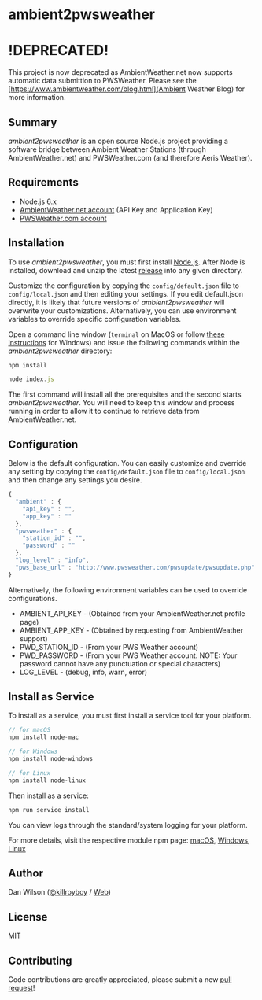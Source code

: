 # ambient2pwsweather

# !DEPRECATED!
This project is now deprecated as AmbientWeather.net now supports automatic data submittion to PWSWeather. Please see the [https://www.ambientweather.com/blog.html](Ambient Weather Blog) for more information.

Summary
---------------
*ambient2pwsweather* is an open source Node.js project providing a software bridge between Ambient Weather Stations (through AmbientWeather.net) and PWSWeather.com (and therefore Aeris Weather).

Requirements
---------------
- Node.js 6.x
- [AmbientWeather.net account](https://ambientweather.net) (API Key and Application Key)
- [PWSWeather.com account](https://www.pwsweather.com)


Installation
---------------
To use *ambient2pwsweather*, you must first install [Node.js](https://nodejs.org/en/download/). After Node is installed, download and unzip the latest [release](https://github.com/killroyboy/ambient2pwsweather/releases) into any given directory.

Customize the configuration by copying the `config/default.json` file to `config/local.json` and then editing your settings. If you edit default.json directly, it is likely that future versions of *ambient2pwsweather* will overwrite your customizations. Alternatively, you can use environment variables to override specific configuration variables.

Open a command line window (`terminal` on MacOS or follow [these instructions](https://www.lifewire.com/command-prompt-2625840) for Windows) and issue the following commands within the *ambient2pwsweather* directory:

```js
npm install
```
```js
node index.js
```

The first command will install all the prerequisites and the second starts *ambient2pwsweather*. You will need to keep this window and process running in order to allow it to continue to retrieve data from AmbientWeather.net.

Configuration
---------------
Below is the default configuration. You can easily customize and override any setting by copying the `config/default.json` file to `config/local.json` and then change any settings you desire.

```js
{
  "ambient" : {
    "api_key" : "",
    "app_key" : ""
  },
  "pwsweather" : {
    "station_id" : "",
    "password" : ""
  },
  "log_level" : "info",
  "pws_base_url" : "http://www.pwsweather.com/pwsupdate/pwsupdate.php"
}
```
Alternatively, the following environment variables can be used to override configurations.
- AMBIENT_API_KEY - (Obtained from your AmbientWeather.net profile page)
- AMBIENT_APP_KEY - (Obtained by requesting from AmbientWeather support)
- PWD_STATION_ID - (From your PWS Weather account)
- PWD_PASSWORD - (From your PWS Weather account. NOTE: Your password cannot have any punctuation or special characters)
- LOG_LEVEL - (debug, info, warn, error)

Install as Service
---------------
To install as a service, you must first install a service tool for your platform.

```js
// for macOS
npm install node-mac

// for Windows 
npm install node-windows

// for Linux
npm install node-linux
```

Then install as a service:
```js
npm run service install
```

You can view logs through the standard/system logging for your platform. 

For more details, visit the respective module npm page: [macOS](https://www.npmjs.com/package/node-mac), [Windows](https://www.npmjs.com/package/node-windows), [Linux](https://www.npmjs.com/package/node-linux)


Author
---------------
Dan Wilson ([@killroyboy](https://twitter.com/killroyboy) / [Web](https://www.codeality.com))

License
---------------
MIT

Contributing
---------------
Code contributions are greatly appreciated, please submit a new [pull request](https://github.com/killroyboy/ambient2pwsweather/pull/new/master)!
